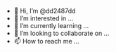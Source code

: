 - 👋 Hi, I’m @dd2487dd
- 👀 I’m interested in ...
- 🌱 I’m currently learning ...
- 💞️ I’m looking to collaborate on ...
- 📫 How to reach me ...

<!---
dd2487dd/dd2487dd is a ✨ special ✨ repository because its `README.md` (this file) appears on your GitHub profile.
You can click the Preview link to take a look at your changes.
--->

